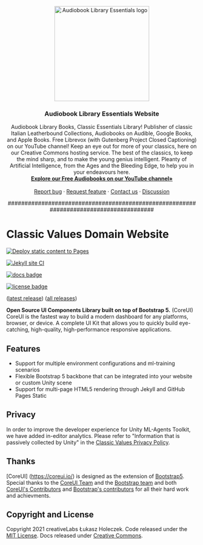 <p align="center">
  <a href="https://audiobooklibraryessentials.org">
    <img src="https://avatars.githubusercontent.com/u/116845291?v=4" alt="Audiobook Library Essentials logo" width="250">
  </a>
</p>

<h3 align="center">Audiobook Library Essentials Website</h3>

<p align="center">
Audiobook Library Books, Classic Essentials Library! Publisher of classic Italian Leatherbound Collections, Audiobooks on Audible, Google Books, and Apple Books. Free Librevox (with Gutenberg Project Closed Captioning) on our YouTube channel! Keep an eye out for more of your classics, here on our Creative Commons hosting service. The best of the classics, to keep the mind sharp, and to make the young genius intelligent. Pleanty of Artificial Intelligence, from the Ages and the Bleeding Edge, to help you in your endeavours here. 
    <br>
    <a href="[https://classicvalues.dev/apps/](https://www.youtube.com/channel/UCo8WndPIX8Aw6haI1cyEjgQ)"><strong>Explore our Free Audiobooks on our YouTube channel»</strong></a>
    <br>
    <br>
        <a href="https://github.com/Audiobook-Library-Essentials/audiobooklibraryessentials.org-website/issues/new?assignees=&labels=&template=bug_report.md&title=/">Report bug</a>
            ·
        <a href="https://github.com/Audiobook-Library-Essentials/audiobooklibraryessentials.org-website/issues/new?assignees=&labels=feature&template=feature_request.md&title=">Request feature</a>
            ·
        <a href="https://github.com/Audiobook-Library-Essentials/audiobooklibraryessentials.org-website/issues/new/choose">Contact us</a>
            ·
        <a href="https://github.com/Audiobook-Library-Essentials/audiobooklibraryessentials.org-website/discussions">Discussion</a>
</p>

<p align="center">
#######################################################################################
</p>


# Classic Values Domain Website

[![Deploy static content to Pages](https://github.com/webVert-host/summer-0/actions/workflows/pages.yml/badge.svg?branch=master)](https://github.com/webVert-host/summer-0/actions/workflows/pages.yml)

[![Jekyll site CI](https://github.com/webVert-host/summer-0/actions/workflows/jekyll.yml/badge.svg)](https://github.com/webVert-host/summer-0/actions/workflows/jekyll.yml)

[![docs badge](https://img.shields.io/badge/docs-reference-blue.svg?style=flat&logo=app)](https://github.com/classicvalues/coreui-website-update/tree/master/docs) 

[![license badge](https://img.shields.io/badge/license-MIT-blue.svg?style=flat&logo=app)](LICENSE.md) 

([latest release](https://github.com/classicvalues/ClassicValuesUI-README-templates/releases/tag/v1.0.0)) 
([all releases](https://github.com/classicvalues/ClassicValuesUI-README-templates/tags)) 

**Open Source UI Components Library built on top of Bootstrap 5.** (CoreUI) CoreUI is the fastest way to build a modern dashboard for any platforms, browser, or device. A complete UI Kit that allows you to quickly build eye-catching, high-quality, high-performance responsive applications.

<!-- Needs work! --> 
## Features 
- Support for multiple environment configurations and ml-training scenarios
- Flexible Bootstrap 5 backbone that can be integrated into your website or custom Unity scene 
- Support for multi-page HTML5 rendering through Jekyll and GitHub Pages Static

<!-- Needs work! --> 
## Privacy
In order to improve the developer experience for Unity ML-Agents Toolkit, we have added in-editor analytics. Please refer to "Information that is passively collected by Unity" in the [Classic Values Privacy Policy](https://classicvalues.dev/privacy%20policy/). 

<!-- Needs work! Extend Thank you to Shields.io, Boost & Beast Teams, as well as CoreUI themselves, Lukasz, Mark, and "Fat" as well as Juliani, A., Berges, V., Teng, E., Cohen, A., Harper, J., Elion, C., Goy, C., Gao, Y., Henry, H., Mattar, M., Lange, D., et. al. (2020). Unity: A General Platform for Intelligent Agents. _arXiv preprint [arXiv:1809.02627](https://arxiv.org/abs/1809.02627)._ https://github.com/Unity-Technologies/ml-agents.--> 
## Thanks 
[CoreUI] (https://coreui.io/) is designed as the extension of [Bootstrap5](https://getbootstrap.com). Special thanks to the [CoreUI Team](https://coreui.io/about/services/) and the [Bootstrap team](https://getbootstrap.com/docs/5.0/about/team/) and both [CoreUI's Contributors](https://github.com/coreui/coreui/graphs/contributors) and [Bootstrap's contributors](https://github.com/twbs/bootstrap/graphs/contributors) for all their hard work and achievments. 
 
## Copyright and License
Copyright 2021 creativeLabs Łukasz Holeczek. Code released under the [MIT License](https://github.com/coreui/coreui/blob/main/LICENSE). Docs released under [Creative Commons](https://creativecommons.org/licenses/by/3.0/).


